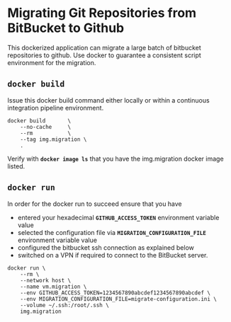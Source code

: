 
# Migrating Git Repositories from BitBucket to Github

This dockerized application can migrate a large batch of bitbucket repositories to github. Use docker to guarantee a consistent script environment for the migration.

## **`docker build`**

Issue this docker build command either locally or within a continuous integration pipeline environment.

```
docker build       \
    --no-cache     \
    --rm           \
    --tag img.migration \
    .
```

Verify with **`docker image ls`** that you have the img.migration docker image listed.

## **`docker run`**

In order for the docker run to succeed ensure that you have

- entered your hexadecimal **`GITHUB_ACCESS_TOKEN`** environment variable value
- selected the configuration file via **`MIGRATION_CONFIGURATION_FILE`** environment variable value
- configured the bitbucket ssh connection as explained below
- switched on a VPN if required to connect to the BitBucket server.

```
docker run \
    --rm \
    --network host \
    --name vm.migration \
    --env GITHUB_ACCESS_TOKEN=1234567890abcdef1234567890abcdef \
    --env MIGRATION_CONFIGURATION_FILE=migrate-configuration.ini \
    --volume ~/.ssh:/root/.ssh \
    img.migration
```
